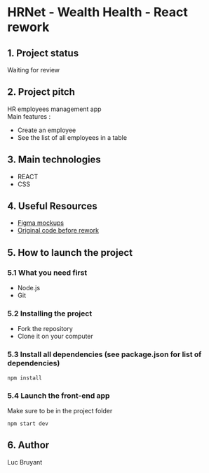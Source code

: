 # HRNet - Wealth Health - React rework

## 1. Project status

Waiting for review

## 2. Project pitch

HR employees management app  
Main features :

-   Create an employee
-   See the list of all employees in a table

## 3. Main technologies

-   REACT
-   CSS

## 4. Useful Resources

-   [Figma mockups](https://www.figma.com/file/yn2XyLmR8gUj73hMyIHPuY/WealthHealth-rework?t=WgMoazyCUAGDQh67-0)
-   [Original code before rework](https://github.com/l-bruyant/P12_Front-end)

## 5. How to launch the project

### 5.1 What you need first

-   Node.js
-   Git

### 5.2 Installing the project

-   Fork the repository
-   Clone it on your computer

### 5.3 Install all dependencies (see package.json for list of dependencies)

    npm install

### 5.4 Launch the front-end app

Make sure to be in the project folder

    npm start dev

## 6. Author

Luc Bruyant
